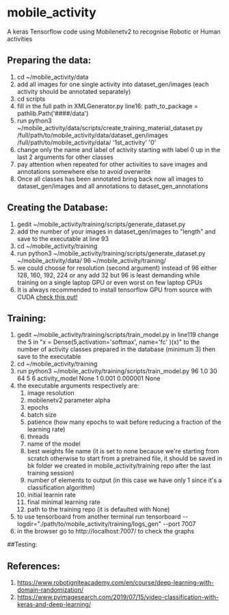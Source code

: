 # mobile_activity
A keras Tensorflow code using Mobilenetv2 to recognise Robotic or Human activities

## Preparing the data:
1. cd ~/mobile_activity/data
2. add all images for one single activity into dataset_gen/images (each activity should be annotated separately)
3. cd scripts
4. fill in the full path in XMLGenerator.py line16: path_to_package = pathlib.Path('####/data')
5. run python3 ~/mobile_activity/data/scripts/create_training_material_dataset.py /full/path/to/mobile_activity/data/dataset_gen/images /full/path/to/mobile_activity/data/ '1st_activity' '0'
6. change only the name and label of activity starting with label 0 up in the last 2 arguments for other classes 
7. pay attention when repeated for other activities to save images and annotations somewhere else to avoid overwrite
8. Once all classes has been annotated bring back now all images to dataset_gen/images and all annotations to dataset_gen_annotations 

## Creating the Database:
1. gedit ~/mobile_activity/training/scripts/generate_dataset.py
2. add the number of your images in dataset_gen/images to "length" and save to the executable at line 93
3. cd ~/mobile_activity/training
4. run python3 ~/mobile_activity/training/scripts/generate_dataset.py ~/mobile_activity/data/ 96 ~/mobile_activity/training/  
5. we could choose for resolution (second argument) instead of 96 either 128, 160, 192, 224 or any add 32 but 96 is least demanding while training on a single laptop GPU or even worst on few laptop CPUs
6. It is always recommended to install tensorflow GPU from source with CUDA [check this out!](https://github.com/Carmigna/tensorflow)

## Training:
1. gedit ~/mobile_activity/training/scripts/train_model.py in line119 change the 5 in "x = Dense(5,activation='softmax', name='fc' )(x)" to the number of activity classes prepared in the database (minimum 3) then save to the executable
2. cd ~/mobile_activity/training
3. run python3 ~/mobile_activity/training/scripts/train_model.py  96 1.0 30 64 5 6 activity_model None 1 0.001 0.000001 None
4. the executable arguments respectively are:
   1. image resolution
   2. mobilenetv2 parameter alpha
   3. epochs
   4. batch size
   5. patience  (how many epochs to wait before reducing a fraction of the learning rate)
   6. threads
   7. name of the model
   8. best weights file name (it is set to none because we're starting from scratch otherwise to start from a pretrained file, it should be saved in bk folder we created in mobile_activity/training repo after the last training session) 
   9. number of elements to output (in this case we have only 1 since it's a classification algorithm)
   10. initial learnin rate
   11. final minimal learning rate
   12. path to the training repo (it is defaulted with None)
5. to use tensorboard from another terminal run tensorboard --logdir="./path/to/mobile_activity/training/logs_gen" --port 7007
6. in the browser go to http://localhost:7007/ to check the graphs

##Testing:


## References:
1. https://www.robotigniteacademy.com/en/course/deep-learning-with-domain-randomization/
2. https://www.pyimagesearch.com/2019/07/15/video-classification-with-keras-and-deep-learning/
   
